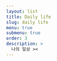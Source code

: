 ```yaml
---
layout: list
title: Daily life
slug: daily life
menu: true
submenu: true
order: 3
description: >
  나의 일상 ><
---
```

